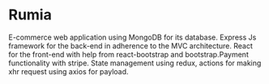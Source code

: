 # Rumia
E-commerce web application using MongoDB for its database. Express Js framework for the back-end in adherence to the MVC architecture. React for the front-end with help from react-bootstrap and bootstrap.Payment functionality with stripe.
State management using redux, actions for making xhr request using axios for payload.
